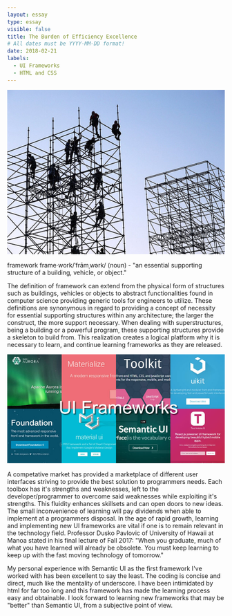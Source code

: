```yaml
---
layout: essay
type: essay
visible: false
title: The Burden of Efficiency Excellence
# All dates must be YYYY-MM-DD format!
date: 2018-02-21
labels:
  - UI Frameworks
  - HTML and CSS
---
```


<img class="ui small left floated rounded image" src="/images/framework1.jpg">

framework frame·work/ˈfrāmˌwərk/ (noun) - "an essential supporting structure of a building, vehicle, or object."

The definition of framework can extend from the physical form of structures such as buildings, vehicles or objects to abstract functionalities found in computer science providing generic tools for engineers to utilize. These definitions are synonymous in regard to providing a concept of necessity for essential supporting structures within any architecture; the larger the construct, the more support necessary. When dealing with superstructures, being a building or a powerful program, these supporting structures provide a skeleton to build from. This realization creates a logical platform why it is necessary to learn, and continue learning frameworks as they are released. 

<img class="ui medium centered rounded image" src="/images/framework2.jpg">

A competative market has provided a marketplace of different user interfaces striving to provide the best solution to programmers needs. Each toolbox has it's strengths and weaknesses, left to the developer/programmer to overcome said weaknesses while exploiting it's strengths. This fluidity enhances skillsets and can open doors to new ideas. The small inconvenience of learning will pay dividends when able to implement at a programmers disposal. In the age of rapid growth, learning and implementing new UI frameworks are vital if one is to remain relevant in the technology field. Professor Dusko Pavlovic of University of Hawaii at Manoa stated in his final lecture of Fall 2017: "When you graduate, much of what you have learned will already be obsolete. You must keep learning to keep up with the fast moving technology of tomorrow." 

My personal experience with Semantic UI as the first framework I've worked with has been excellent to say the least. The coding is concise and direct, much like the mentality of underscore. I have been intimidated by html for far too long and this framework has made the learning process easy and obtainable. I look forward to learning new frameworks that may be "better" than Semantic UI, from a subjective point of view. 
